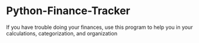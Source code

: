 # Python-Finance-Tracker
If you have trouble doing your finances, use this program to help you in your calculations, categorization, and organization
